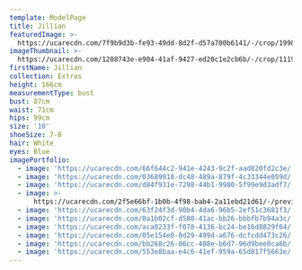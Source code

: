 ```yaml
---
template: ModelPage
title: Jillian
featuredImage: >-
  https://ucarecdn.com/7f9b9d3b-fe93-49dd-8d2f-d57a700b6141/-/crop/1998x1094/0,0/-/preview/
imageThumbnail: >-
  https://ucarecdn.com/1208743e-e904-41af-9427-ed20c1e2cb6b/-/crop/1119x1509/333,0/-/preview/
firstName: Jillian
collection: Extras
height: 166cm
measurementType: bust
bust: 87cm
waist: 71cm
hips: 99cm
size: '10'
shoeSize: 7-8
hair: White
eyes: Blue
imagePortfolio:
  - image: 'https://ucarecdn.com/66f644c2-941e-4243-9c2f-aad820fd2c3e/'
  - image: 'https://ucarecdn.com/03689918-dc48-489a-879f-4c33344e059d/'
  - image: 'https://ucarecdn.com/d84f931e-7298-44b1-9980-5f99e9d3adf7/'
  - image: >-
      https://ucarecdn.com/2f5e66bf-1b0b-4f98-bab4-2a11ebd21d61/-/preview/-/rotate/90/
  - image: 'https://ucarecdn.com/63f24f3d-90b4-4da6-96b5-2ef51c3681f3/'
  - image: 'https://ucarecdn.com/0a1b02cf-d580-41ac-bb26-bbbfb7b94a3c/'
  - image: 'https://ucarecdn.com/aca0233f-f078-4136-bc24-be16d8829f64/'
  - image: 'https://ucarecdn.com/05e154e0-0d29-499d-a676-dcfcdd473c26/'
  - image: 'https://ucarecdn.com/bb268c26-06cc-408e-b6d7-96d9bee0ca6b/'
  - image: 'https://ucarecdn.com/553e8baa-e4c6-41ef-959a-65d817f5663e/'
---
```


